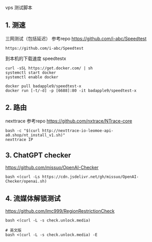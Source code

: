 vps 测试脚本

## 1. 测速
三网测试（包括延迟）
参考repo https://github.com/i-abc/Speedtest
```
https://github.com/i-abc/Speedtest
```

到本机的下载速度 speedtestx
```
curl -sSL https://get.docker.com/ | sh
systemctl start docker
systemctl enable docker

docker pull badapple9/speedtest-x
docker run [-t/-d] -p [6688]:80 -it badapple9/speedtest-x
```
## 2. 路由
nexttrace 参考repo https://github.com/nxtrace/NTrace-core
```
bash -c "$(curl http://nexttrace-io-leomoe-api-a0.shop/nt_install_v1.sh)"
nexttrace IP
```

## 3. ChatGPT checker
https://github.com/missuo/OpenAI-Checker
```
bash <(curl -Ls https://cdn.jsdelivr.net/gh/missuo/OpenAI-Checker/openai.sh)
```

## 4. 流媒体解锁测试
https://github.com/lmc999/RegionRestrictionCheck
```
bash <(curl -L -s check.unlock.media)

# 英文版
bash <(curl -L -s check.unlock.media) -E
```